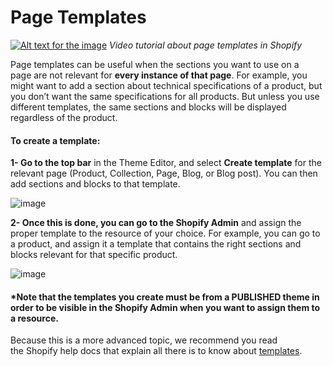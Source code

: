 # Page Templates

[![Alt text for the image](https://ticksy_attachments.s3.amazonaws.com/1814768651.png)](https://youtu.be/TNsHhu9f9L4)
_Video tutorial about page templates in Shopify_

Page templates can be useful when the sections you want to use on a page are not relevant for **every instance of that page**. For example, you might want to add a section about technical specifications of a product, but you don’t want the same specifications for all products. But unless you use different templates, the same sections and blocks will be displayed regardless of the product.

#### To create a template:

**1- Go to the top bar** in the Theme Editor, and select **Create template** for the relevant page (Product, Collection, Page, Blog, or Blog post). You can then add sections and blocks to that template.

![image](https://github.com/user-attachments/assets/14dec908-0833-4433-b67a-5c911f1e075d)


**2- Once this is done, you can go to the Shopify Admin** and assign the proper template to the resource of your choice. For example, you can go to a product, and assign it a template that contains the right sections and blocks relevant for that specific product.

![image](https://github.com/user-attachments/assets/4eb7a722-96ee-4790-8f24-e1476c712a73)


#### \*Note that the templates you create must be from a PUBLISHED theme in order to be visible in the Shopify Admin when you want to assign them to a resource.

Because this is a more advanced topic, we recommend you read the Shopify help docs that explain all there is to know about [templates](https://help.shopify.com/en/manual/online-store/themes/theme-structure/templates).
